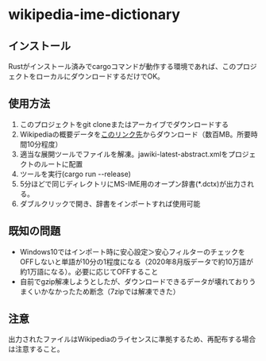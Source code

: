 # wikipedia-ime-dictionary

## インストール
Rustがインストール済みでcargoコマンドが動作する環境であれば、このプロジェクトをローカルにダウンロードするだけでOK。

## 使用方法
1. このプロジェクトをgit cloneまたはアーカイブでダウンロードする
1. Wikipediaの概要データを[このリンク先](https://dumps.wikimedia.org/jawiki/latest/jawiki-latest-abstract.xml.gz)からダウンロード（数百MB。所要時間10分程度）
1. 適当な展開ツールでファイルを解凍。jawiki-latest-abstract.xmlをプロジェクトのルートに配置
1. ツールを実行(cargo run --release)
1. 5分ほどで同じディレクトリにMS-IME用のオープン辞書(*.dctx)が出力される。
1. ダブルクリックで開き、辞書をインポートすれば使用可能


## 既知の問題
* Windows10ではインポート時に安心設定＞安心フィルターのチェックをOFFしないと単語が10分の1程度になる（2020年8月版データで約10万語が約1万語になる）。必要に応じてOFFすること
* 自前でgzip解凍しようとしたが、ダウンロードできるデータが壊れておりうまくいかなかったため断念（7zipでは解凍できた）

## 注意
出力されたファイルはWikipediaのライセンスに準拠するため、再配布する場合は注意すること。
